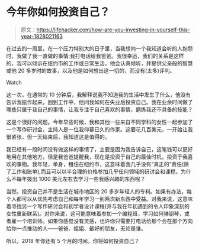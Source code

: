 # 今年你如何投资自己？

> 原文：<https://lifehacker.com/how-are-you-investing-in-yourself-this-year-1828021163>

在过去的一周里，在一个压力特别大的日子里，当我想向一个我知道会听的人抱怨时，我做了我一直做的事情:我打电话给我爸爸。我很幸运，我们的关系是这样的，我可以倾诉在纽约市的工作或日常生活，他会认真倾听，并提供父亲般的智慧或他 20 多岁时的故事，以及他是如何想出这一切的，而没有(太多)评判。

Watch

这一次，在通常的 10 分钟后，我解释说我不知道我的生活中发生了什么，他没有告诉我振作起来，回到工作中，他问我如何在失业后投资自己。我在业余时间做了哪些只属于我自己的事情，让我专注于自己喜欢的事情，磨练我还不具备的技能？

这是个很好的问题。今年早些时候，我和其他一些来自不同学科的女性一起参加了一个写作研讨会，主持人是一位我仰慕已久的作家。这要花几百美元，一开始让我很紧张，但一天结束后，我知道这是值得的。

我已经有一段时间没有做这样的事情了，主要是因为我告诉自己，这笔钱可以更好地用在其他地方。但是我爸爸提醒我，现在是投资于自己的最佳时机，投资于我喜欢的事物。我年轻，单身，租住在纽约市，这意味着我几乎没有“真正的”责任(除了工作和账单),而且可以以半合理的价格参加几乎任何领域的研讨会和课程。为什么不每年拨出 1000 美元左右去学习一些我感兴趣的东西呢？

当然，投资自己并不是生活在城市地区的 20 多岁年轻人的专利。如果有办法，每个人都可以从优先考虑自己和每年学习一到两次新东西中受益。对我来说，这意味着寻找另一个写作研讨会和初学者设计课程(并与我在年初遇到的令人印象深刻的女性重新联系)。对你来说，这可能意味着参加一个编程班，学习如何弹钢琴，或者雇一个培训师。如果你感觉没有灵感，也许你只需要打电话给那个会在那个方向给你一点推动的人——爸爸、姐姐、最好的朋友，无论是谁。

所以，2018 年你还有 5 个月的时间。你将如何投资自己？